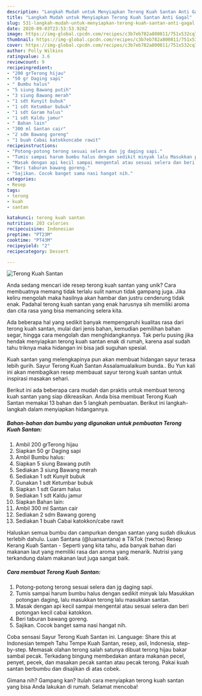 ```yaml
---
description: "Langkah Mudah untuk Menyiapkan Terong Kuah Santan Anti Gagal"
title: "Langkah Mudah untuk Menyiapkan Terong Kuah Santan Anti Gagal"
slug: 531-langkah-mudah-untuk-menyiapkan-terong-kuah-santan-anti-gagal
date: 2020-09-03T23:53:53.926Z
image: https://img-global.cpcdn.com/recipes/c3b7eb782a800811/751x532cq70/terong-kuah-santan-foto-resep-utama.jpg
thumbnail: https://img-global.cpcdn.com/recipes/c3b7eb782a800811/751x532cq70/terong-kuah-santan-foto-resep-utama.jpg
cover: https://img-global.cpcdn.com/recipes/c3b7eb782a800811/751x532cq70/terong-kuah-santan-foto-resep-utama.jpg
author: Polly Wilkins
ratingvalue: 3.6
reviewcount: 9
recipeingredient:
- "200 grTerong hijau"
- "50 gr Daging sapi"
- " Bumbu halus"
- "5 siung Bawang putih"
- "3 siung Bawang merah"
- "1 sdt Kunyit bubuk"
- "1 sdt Ketumbar bubuk"
- "1 sdt Garam halus"
- "1 sdt Kaldu jamur"
- " Bahan lain"
- "300 ml Santan cair"
- "2 sdm Bawang goreng"
- "1 buah Cabai katokkoncabe rawit"
recipeinstructions:
- "Potong-potong terong sesuai selera dan jg daging sapi."
- "Tumis sampai harum bumbu halus dengan sedikit minyak lalu Masukkan potongan daging, lalu masukkan terong lalu masukkan santan."
- "Masak dengan api kecil sampai mengental atau sesuai selera dan beri potongan kecil cabai katokkon."
- "Beri taburan bawang goreng."
- "Sajikan. Cocok banget sama nasi hangat nih."
categories:
- Resep
tags:
- terong
- kuah
- santan

katakunci: terong kuah santan 
nutrition: 203 calories
recipecuisine: Indonesian
preptime: "PT23M"
cooktime: "PT43M"
recipeyield: "2"
recipecategory: Dessert

---
```



![Terong Kuah Santan](https://img-global.cpcdn.com/recipes/c3b7eb782a800811/751x532cq70/terong-kuah-santan-foto-resep-utama.jpg)

Anda sedang mencari ide resep terong kuah santan yang unik? Cara membuatnya memang tidak terlalu sulit namun tidak gampang juga. Jika keliru mengolah maka hasilnya akan hambar dan justru cenderung tidak enak. Padahal terong kuah santan yang enak harusnya sih memiliki aroma dan cita rasa yang bisa memancing selera kita.

Ada beberapa hal yang sedikit banyak mempengaruhi kualitas rasa dari terong kuah santan, mulai dari jenis bahan, kemudian pemilihan bahan segar, hingga cara mengolah dan menghidangkannya. Tak perlu pusing jika hendak menyiapkan terong kuah santan enak di rumah, karena asal sudah tahu triknya maka hidangan ini bisa jadi suguhan spesial.

Kuah santan yang melengkapinya pun akan membuat hidangan sayur terasa lebih gurih. Sayur Terong Kuah Santan Assalamualaikum bunda.. Bu Yun kali ini akan membagikan resep membauat sayur terong kuah santan untuk inspirasi masakan sehari.


Berikut ini ada beberapa cara mudah dan praktis untuk membuat terong kuah santan yang siap dikreasikan. Anda bisa membuat Terong Kuah Santan memakai 13 bahan dan 5 langkah pembuatan. Berikut ini langkah-langkah dalam menyiapkan hidangannya.

<!--inarticleads1-->

##### Bahan-bahan dan bumbu yang digunakan untuk pembuatan Terong Kuah Santan:

1. Ambil 200 grTerong hijau
1. Siapkan 50 gr Daging sapi
1. Ambil  Bumbu halus:
1. Siapkan 5 siung Bawang putih
1. Sediakan 3 siung Bawang merah
1. Sediakan 1 sdt Kunyit bubuk
1. Gunakan 1 sdt Ketumbar bubuk
1. Siapkan 1 sdt Garam halus
1. Sediakan 1 sdt Kaldu jamur
1. Siapkan  Bahan lain:
1. Ambil 300 ml Santan cair
1. Sediakan 2 sdm Bawang goreng
1. Sediakan 1 buah Cabai katokkon/cabe rawit


Haluskan semua bumbu dan campurkan dengan santan yang sudah dikukus terlebih dahulu. Luan Santana (@luansantana) в TikTok (тикток) Resep Kerang Kuah Santan - Seperti yang kita tahu, ada banyak bahan dari makanan laut yang memiliki rasa dan aroma yang menarik. Nutrisi yang terkandung dalam makanan laut juga sangat baik. 

<!--inarticleads2-->

##### Cara membuat Terong Kuah Santan:

1. Potong-potong terong sesuai selera dan jg daging sapi.
1. Tumis sampai harum bumbu halus dengan sedikit minyak lalu Masukkan potongan daging, lalu masukkan terong lalu masukkan santan.
1. Masak dengan api kecil sampai mengental atau sesuai selera dan beri potongan kecil cabai katokkon.
1. Beri taburan bawang goreng.
1. Sajikan. Cocok banget sama nasi hangat nih.


Coba sensasi Sayur Terong Kuah Santan ini. Language: Share this at Indonesian tempeh Tahu Tempe Kuah Santan, resep, asli, Indonesia, step-by-step. Memasak olahan terong salah satunya dibuat terong hijau bakar sambal pecak. Terkadang bingung membedakan antara makanan pecel, penyet, pecek, dan masakan pecak santan atau pecak terong. Pakai kuah santan berbumbu dan disajikan di atas cobek. 

Gimana nih? Gampang kan? Itulah cara menyiapkan terong kuah santan yang bisa Anda lakukan di rumah. Selamat mencoba!
